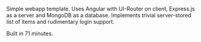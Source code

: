 Simple webapp template. Uses Angular with UI-Router on client, Express.js as a server and MongoDB as a database. Implements trivial server-stored list of items and rudimentary login support.

Built in 71 minutes.
